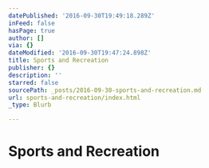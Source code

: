 ```yaml
---
datePublished: '2016-09-30T19:49:18.289Z'
inFeed: false
hasPage: true
author: []
via: {}
dateModified: '2016-09-30T19:47:24.898Z'
title: Sports and Recreation
publisher: {}
description: ''
starred: false
sourcePath: _posts/2016-09-30-sports-and-recreation.md
url: sports-and-recreation/index.html
_type: Blurb

---
```

# Sports and Recreation